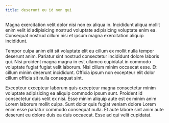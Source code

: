 ```yaml
---
title: deserunt eu id non qui
---
```


Magna exercitation velit dolor nisi non ex aliqua in. Incididunt aliqua mollit enim velit id adipisicing nostrud voluptate adipisicing voluptate enim ea. Consequat nostrud cillum nisi et ipsum magna exercitation aliquip incididunt.

Tempor culpa anim elit sit voluptate elit eu cillum ex mollit nulla tempor deserunt anim. Pariatur sint nostrud consectetur incididunt dolore laboris qui. Nisi proident magna magna in est ullamco cupidatat in commodo voluptate fugiat fugiat velit laborum. Nisi cillum minim occaecat esse. Et cillum minim deserunt incididunt. Officia ipsum non excepteur elit dolor cillum officia sit nulla consequat sint.

Excepteur excepteur laborum quis excepteur magna consectetur minim voluptate adipisicing ea aliquip commodo ipsum sunt. Proident id consectetur duis velit ex nisi. Esse minim aliquip aute est ex minim anim Lorem laborum mollit culpa. Sunt dolor quis fugiat veniam dolore Lorem enim esse pariatur commodo consequat nulla. Et aute labore sint anim aute deserunt eu dolore duis ea duis occaecat. Esse ad qui velit cupidatat.